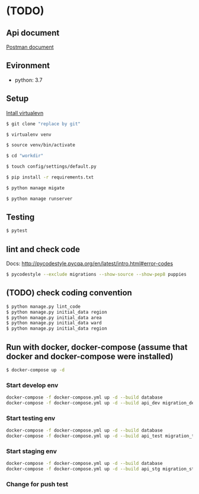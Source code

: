 # (TODO)
## Api document
[Postman document](https://documenter.getpostman.com/view/4119643/S1TN8heC?version=latest)

## Evironment
- python: 3.7
## Setup
[Intall virtualevn](https://pypi.org/project/virtualenv/)
```bash
$ git clone "replace by git"

$ virtualenv venv

$ source venv/bin/activate

$ cd "workdir"

$ touch config/settings/default.py

$ pip install -r requirements.txt

$ python manage migate

$ python manage runserver
```
## Testing
```bash
$ pytest
```

## lint and check code
Docs: http://pycodestyle.pycqa.org/en/latest/intro.html#error-codes
```bash
$ pycodestyle --exclude migrations --show-source --show-pep8 puppies
```

## (TODO) check coding convention
```bash
$ python manage.py lint_code
$ python manage.py initial_data region
$ python manage.py initial_data area
$ python manage.py initial_data ward
$ python manage.py initial_data region

```


## Run with docker, docker-compose (assume that docker and docker-compose were installed)
```bash
$ docker-compose up -d
```
### Start develop env
```bash
docker-compose -f docker-compose.yml up -d --build database 
docker-compose -f docker-compose.yml up -d --build api_dev migration_dev 
```
### Start testing env
```bash
docker-compose -f docker-compose.yml up -d --build database 
docker-compose -f docker-compose.yml up -d --build api_test migration_test 
```
### Start staging env
```bash
docker-compose -f docker-compose.yml up -d --build database 
docker-compose -f docker-compose.yml up -d --build api_stg migration_stg 
```

### Change for push test